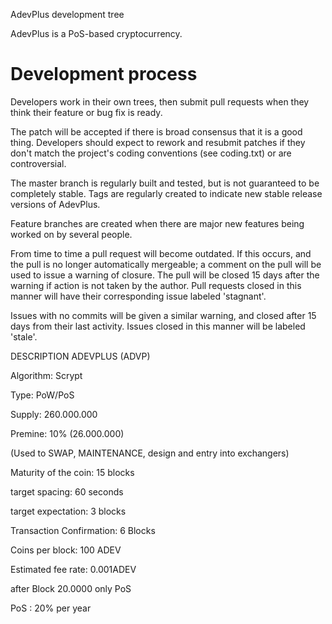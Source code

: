 
AdevPlus development tree

AdevPlus is a PoS-based cryptocurrency.

Development process
===========================

Developers work in their own trees, then submit pull requests when
they think their feature or bug fix is ready.

The patch will be accepted if there is broad consensus that it is a
good thing.  Developers should expect to rework and resubmit patches
if they don't match the project's coding conventions (see coding.txt)
or are controversial.

The master branch is regularly built and tested, but is not guaranteed
to be completely stable. Tags are regularly created to indicate new
stable release versions of AdevPlus.

Feature branches are created when there are major new features being
worked on by several people.

From time to time a pull request will become outdated. If this occurs, and
the pull is no longer automatically mergeable; a comment on the pull will
be used to issue a warning of closure. The pull will be closed 15 days
after the warning if action is not taken by the author. Pull requests closed
in this manner will have their corresponding issue labeled 'stagnant'.

Issues with no commits will be given a similar warning, and closed after
15 days from their last activity. Issues closed in this manner will be 
labeled 'stale'.


DESCRIPTION ADEVPLUS (ADVP)

Algorithm: Scrypt

Type: PoW/PoS

Supply: 260.000.000

Premine: 10% (26.000.000)

(Used to SWAP, MAINTENANCE, design and entry into exchangers)

Maturity of the coin: 15 blocks

target spacing: 60 seconds

target expectation: 3 blocks

Transaction Confirmation: 6 Blocks

Coins per block: 100 ADEV

Estimated fee rate: 0.001ADEV

after Block 20.0000 only PoS

PoS : 20% per year
